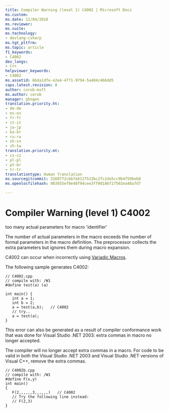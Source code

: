 ```yaml
---
title: Compiler Warning (level 1) C4002 | Microsoft Docs
ms.custom: 
ms.date: 11/04/2016
ms.reviewer: 
ms.suite: 
ms.technology:
- devlang-csharp
ms.tgt_pltfrm: 
ms.topic: article
f1_keywords:
- C4002
dev_langs:
- C++
helpviewer_keywords:
- C4002
ms.assetid: 6bda1dfe-e2e4-4771-9794-5a404c466dd5
caps.latest.revision: 8
author: corob-msft
ms.author: corob
manager: ghogen
translation.priority.ht:
- de-de
- es-es
- fr-fr
- it-it
- ja-jp
- ko-kr
- ru-ru
- zh-cn
- zh-tw
translation.priority.mt:
- cs-cz
- pl-pl
- pt-br
- tr-tr
translationtype: Human Translation
ms.sourcegitcommit: 3168772cbb7e8127523bc2fc2da5cc9b4f59beb8
ms.openlocfilehash: 983935ef0e48f94cee3ff08186f27502ea48a7d7

---
```

# Compiler Warning (level 1) C4002
too many actual parameters for macro 'identifier'  
  
 The number of actual parameters in the macro exceeds the number of formal parameters in the macro definition. The preprocessor collects the extra parameters but ignores them during macro expansion.  
  
 C4002 can occur when incorrectly using [Variadic Macros](../../preprocessor/variadic-macros.md).  
  
 The following sample generates C4002:  
  
```  
// C4002.cpp  
// compile with: /W1  
#define test(a) (a)  
  
int main() {  
   int a = 1;  
   int b = 2;  
   a = test(a,b);   // C4002  
   // try..  
   a = test(a);  
}  
```  
  
 This error can also be generated as a result of compiler conformance work that was done for Visual Studio .NET 2003: extra commas in macro no longer accepted.  
  
 The compiler will no longer accept extra commas in a macro. For code to be valid in both the Visual Studio .NET 2003 and Visual Studio .NET versions of Visual C++, remove the extra commas.  
  
```  
// C4002b.cpp  
// compile with: /W1  
#define F(x,y)  
int main()  
{  
   F(2,,,,,,3,,,,,,)   // C4002  
   // Try the following line instead:  
   // F(2,3)  
}  
```


<!--HONumber=Jan17_HO1-->


